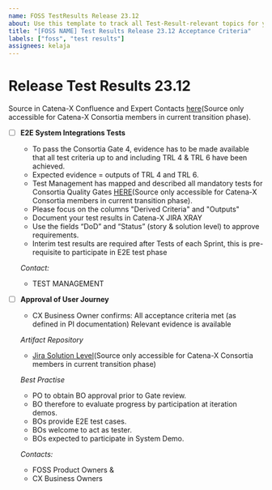 ```yaml
---
name: FOSS TestResults Release 23.12
about: Use this template to track all Test-Result-relevant topics for your component with regards to the upcoming Milestone.
title: "[FOSS NAME] Test Results Release 23.12 Acceptance Criteria"
labels: ["foss", "test results"]
assignees: kelaja
---
```



<!-- 
Thanks for your contribution! Please fill out this template as good as possible. 
Important: Contributing Guidelines can be found here: https://eclipse-tractusx.github.io/docs/oss/how-to-contribute
Checkout the repository README for process description. 
-->

# Release Test Results 23.12

Source in Catena-X Confluence and Expert Contacts [here](https://confluence.catena-x.net/x/DOZkBQ)(Source only accessible for Catena-X Consortia members in current transition phase).


- [ ] **E2E System Integrations Tests**

  -  To pass the Consortia Gate 4, evidence has to be made available that all test criteria up to and including TRL 4 & TRL 6 have been achieved.
  - Expected evidence = outputs of TRL 4 and TRL 6.
  - Test Management has mapped and described all mandatory tests for Consortia Quality Gates [HERE](https://confluence.catena-x.net/x/WQpHAw)(Source only accessible for Catena-X Consortia members in current transition phase).
  - Please focus on the columns "Derived Criteria" and "Outputs"  
  - Document your test results in Catena-X JIRA XRAY
  - Use the fields “DoD” and “Status” (story & solution level) to approve requirements.
  - Interim test results are required after Tests of each Sprint, this is pre-requisite to participate in E2E test phase

  _Contact:_
    - TEST MANAGEMENT

- [ ] **Approval of User Journey**

  - CX Business Owner confirms: All acceptance criteria met (as defined in PI documentation)
  Relevant evidence is available

  _Artifact Repository_
    - [Jira Solution Level](https://jira.catena-x.net/projects/CXSOLUTION/summary)(Source only accessible for Catena-X Consortia members in current transition phase)
  
  _Best Practise_
    - PO to obtain BO approval prior to Gate review.
    - BO therefore to evaluate progress by participation at iteration demos.
    - BOs provide E2E test cases.
    - BOs welcome to act as tester.
    - BOs expected to participate in System Demo.

  _Contacts:_
    - FOSS Product Owners &
    - CX Business Owners
